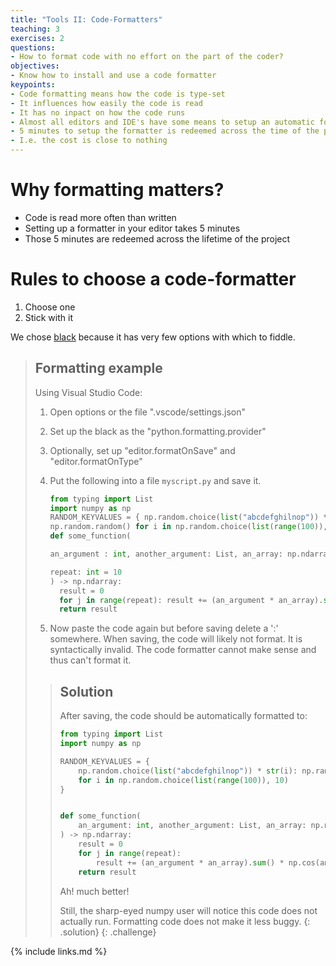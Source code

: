 ```yaml
---
title: "Tools II: Code-Formatters"
teaching: 3
exercises: 2
questions:
- How to format code with no effort on the part of the coder?
objectives:
- Know how to install and use a code formatter
keypoints:
- Code formatting means how the code is type-set
- It influences how easily the code is read
- It has no inpact on how the code runs
- Almost all editors and IDE's have some means to setup an automatic formatter
- 5 minutes to setup the formatter is redeemed across the time of the project
- I.e. the cost is close to nothing
---
```


# Why formatting matters?

* Code is read more often than written
* Setting up a formatter in your editor takes 5 minutes
* Those 5 minutes are redeemed across the lifetime of the project

# Rules to choose a code-formatter

1. Choose one
1. Stick with it

We chose [black](https://pypi.org/project/black/) because it has very few
options with which to fiddle.

>## Formatting example
>
> Using Visual Studio Code:
> 1. Open options or the file ".vscode/settings.json"
> 1. Set up the black as the "python.formatting.provider"
> 1. Optionally, set up "editor.formatOnSave" and "editor.formatOnType"
> 1. Put the following into a file `myscript.py` and save it.
>    ```python
>    from typing import List
>    import numpy as np
>    RANDOM_KEYVALUES = { np.random.choice(list("abcdefghilnop")) * str(i):
>    np.random.random() for i in np.random.choice(list(range(100)), 10)}
>    def some_function(
>
>    an_argument : int, another_argument: List, an_array: np.ndarray,
>
>    repeat: int = 10
>    ) -> np.ndarray:
>      result = 0
>      for j in range(repeat): result += (an_argument * an_array).sum() * np.cos(another_argument) * j
>      return result
>    ```
>
> 1. Now paste the code again but before saving delete a ':' somewhere. When
>    saving, the code will likely not format. It is syntactically invalid.
>    The code formatter cannot make sense and thus can't format it.
> 
> >## Solution
> >
> > After saving, the code should be automatically formatted to:
> >
> > ```python
> > from typing import List
> > import numpy as np
> >
> > RANDOM_KEYVALUES = {
> >     np.random.choice(list("abcdefghilnop")) * str(i): np.random.random()
> >     for i in np.random.choice(list(range(100)), 10)
> > }
> >
> >
> > def some_function(
> >     an_argument: int, another_argument: List, an_array: np.ndarray, repeat: int = 10
> > ) -> np.ndarray:
> >     result = 0
> >     for j in range(repeat):
> >         result += (an_argument * an_array).sum() * np.cos(another_argument) * j
> >     return result
> > ```
> >
> > Ah! much better!
> >
> > Still, the sharp-eyed numpy user will notice this code does not actually run.
> > Formatting code does not make it less buggy.
> {: .solution}
{: .challenge}

{% include links.md %}
